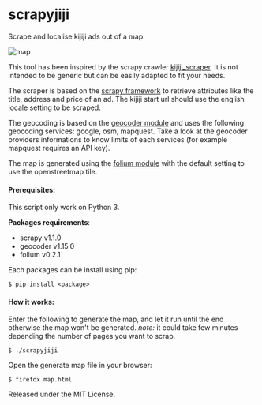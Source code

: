 # scrapyjiji
Scrape and localise kijiji ads out of a map.

![map](https://camo.githubusercontent.com/50f57024108c3990489cc0ae842ae55103c5b90f/68747470733a2f2f646c2e64726f70626f7875736572636f6e74656e742e636f6d2f752f333039373231302f6d61705f71632e706e67)

This tool has been inspired by the scrapy crawler [kijiji_scraper](https://github.com/mfournierca/kijiji_scraper).
It is not intended to be generic but can be easily adapted to fit your needs.

The scraper is based on the [scrapy framework](http://scrapy.org) to retrieve attributes like the title, address and price of an ad.
The kijiji start url should use the english locale setting to be scraped.

The geocoding is based on the [geocoder module](https://pypi.python.org/pypi/geocoder) and uses the following geocoding services: google, osm, mapquest.
Take a look at the geocoder providers informations to know limits of each services (for example mapquest requires an API key).

The map is generated using the [folium module](https://pypi.python.org/pypi/folium) with the default setting to use the openstreetmap tile.

#### Prerequisites:
This script only work on Python 3.

**Packages requirements**:
* scrapy v1.1.0
* geocoder v1.15.0
* folium v0.2.1

Each packages can be install using pip:
```
$ pip install <package>
```

#### How it works:
Enter the following to generate the map, and let it run until the end otherwise the map won't be generated.
*note:* it could take few minutes depending the number of pages you want to scrap.

```
$ ./scrapyjiji
```

Open the generate map file in your browser:
```
$ firefox map.html
```
Released under the MIT License.
